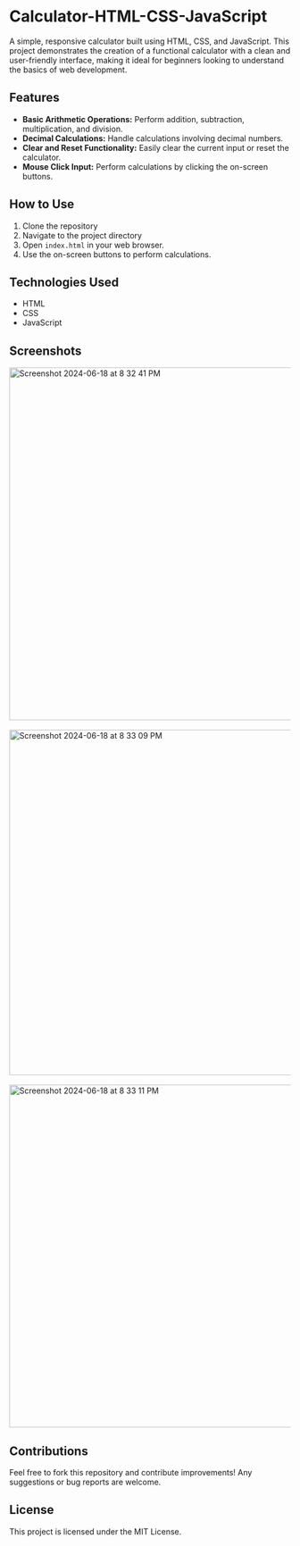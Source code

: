 # Calculator-HTML-CSS-JavaScript

A simple, responsive calculator built using HTML, CSS, and JavaScript. This project demonstrates the creation of a functional calculator with a clean and user-friendly interface, making it ideal for beginners looking to understand the basics of web development.

## Features

- **Basic Arithmetic Operations:** Perform addition, subtraction, multiplication, and division.
- **Decimal Calculations:** Handle calculations involving decimal numbers.
- **Clear and Reset Functionality:** Easily clear the current input or reset the calculator.
- **Mouse Click Input:** Perform calculations by clicking the on-screen buttons.

## How to Use
1. Clone the repository
2. Navigate to the project directory
3. Open `index.html` in your web browser.
4. Use the on-screen buttons to perform calculations.

## Technologies Used
- HTML
- CSS
- JavaScript

## Screenshots
<img width="632" alt="Screenshot 2024-06-18 at 8 32 41 PM" src="https://github.com/MohitSinghDhakad/calculator-html-css-javascript/assets/104711950/637c9783-6101-461c-82d8-c9585fa31da2">
<br><br>
<img width="619" alt="Screenshot 2024-06-18 at 8 33 09 PM" src="https://github.com/MohitSinghDhakad/calculator-html-css-javascript/assets/104711950/b77cd356-5fc1-4b87-ae11-005a80ae3d3f">
<br><br>
<img width="614" alt="Screenshot 2024-06-18 at 8 33 11 PM" src="https://github.com/MohitSinghDhakad/calculator-html-css-javascript/assets/104711950/26d1895a-c5ba-40f1-b960-ab42517940ba">



## Contributions

Feel free to fork this repository and contribute improvements! Any suggestions or bug reports are welcome.

## License

This project is licensed under the MIT License.
